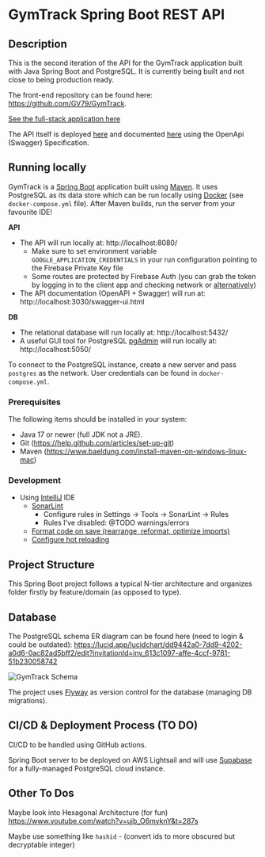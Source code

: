 # GymTrack Spring Boot REST API

## Description

This is the second iteration of the API for the GymTrack application built with Java Spring Boot and PostgreSQL. It is
currently being built and not close to being production ready.

The front-end repository can be found here: https://github.com/GV79/GymTrack.

<a href="https://todo.com">See the full-stack application here</a>

The API itself is deployed [here](https://todo.com) and documented [here](https://todo.com) using the OpenApi (Swagger)
Specification.

## Running locally

GymTrack is a [Spring Boot](https://spring.io/guides/gs/spring-boot) application built
using [Maven](https://spring.io/guides/gs/maven/). It uses PostgreSQL as its data store which can be run locally
using [Docker](https://www.docker.com/) (see `docker-compose.yml` file). After Maven builds, run the server from your
favourite IDE!

**API**

- The API will run locally at: http://localhost:8080/
    - Make sure to set environment variable `GOOGLE_APPLICATION_CREDENTIALS` in your run configuration pointing to the
      Firebase Private Key file
    - Some routes are protected by Firebase Auth (you can grab the token by logging in to the client app and checking
      network or [alternatively](https://stackoverflow.com/questions/49934701/get-firebase-access-token-in-postman))
- The API documentation (OpenAPI + Swagger) will run at: http://localhost:3030/swagger-ui.html

**DB**

- The relational database will run locally at: http://localhost:5432/
- A useful GUI tool for PostgreSQL [pgAdmin](https://www.pgadmin.org/) will run locally at: http://localhost:5050/

To connect to the PostgreSQL instance, create a new server and pass `postgres` as the network. User credentials can be
found in `docker-compose.yml`.

### Prerequisites

The following items should be installed in your system:

* Java 17 or newer (full JDK not a JRE).
* Git (https://help.github.com/articles/set-up-git)
* Maven (https://www.baeldung.com/install-maven-on-windows-linux-mac)

### Development

- Using [IntelliJ](https://www.jetbrains.com/idea/) IDE
    - [SonarLint](https://plugins.jetbrains.com/plugin/7973-sonarlint)
        - Configure rules in Settings -> Tools -> SonarLint -> Rules
        - Rules I've disabled: @TODO warnings/errors
    - [Format code on save (rearrange, reformat, optimize imports)](https://stackoverflow.com/a/68629786)
    - [Configure hot reloading](https://stackoverflow.com/questions/33349456/how-to-make-auto-reload-with-spring-boot-on-idea-intellij)

## Project Structure

This Spring Boot project follows a typical N-tier architecture and organizes folder firstly by feature/domain (as
opposed to type).

## Database

The PostgreSQL schema ER diagram can be found here (need to login & could be
outdated): https://lucid.app/lucidchart/dd9442a0-7dd9-4202-a0d6-0ac82ad5bff2/edit?invitationId=inv_613c1097-affe-4ccf-9781-51b230058742

![GymTrack Schema](https://user-images.githubusercontent.com/24909563/186131357-83f688af-50f1-44bd-937e-7f0379147a53.png)

The project uses [Flyway](https://flywaydb.org/) as version control for the database (managing DB migrations).

## CI/CD & Deployment Process (TO DO)

CI/CD to be handled using GitHub actions.

Spring Boot server to be deployed on AWS Lightsail and will use [Supabase](https://supabase.com/) for a fully-managed
PostgreSQL cloud instance.

## Other To Dos

Maybe look into Hexagonal Architecture (for fun)
https://www.youtube.com/watch?v=ujb_O6myknY&t=287s

Maybe use something like `hashid` - (convert ids to more obscured but decryptable integer)
